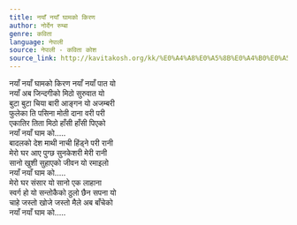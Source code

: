 ```yaml
---
title: नयाँ नयाँ घामको किरण
author: नोर्देन रुम्बा
genre: कविता
language: नेपाली
source: नेपाली - कविता कोश
source_link: http://kavitakosh.org/kk/%E0%A4%A8%E0%A5%8B%E0%A4%B0%E0%A5%8D%E0%A4%A6%E0%A5%87%E0%A4%A8_%E0%A4%B0%E0%A5%81%E0%A4%AE%E0%A5%8D%E0%A4%AC%E0%A4%BE
---
```


नयाँ नयाँ घामको किरण नयाँ नयाँ पात यो  
नयाँ अब जिन्दगीको मिठो सुरुवात यो  
बुटा बुटा चिया बारी आङ्गन यो अजम्बरी  
फुलेका ति पसिना मोती दाना वरी परी  
एकातिर तिता मिठो हाँसी हाँसी पिएको  
नयाँ नयाँ घाम को.....  
बादलको देश माथी नाची हिंड्ने परी रानी  
मेरो घर आए पुग्छ सुनकेशरी मेरी रानी  
सानो खुशी सुहाएको जीवन यो रमाइलो  
नयाँ नयाँ घाम को.....  
मेरो घर संसार यो सानो एक लाहाना  
स्वर्ग हो यो सन्तोकैको ठुलो छैन सपना यो  
चाहे जस्तो खोजे जस्तो मैले अब बाँचेको  
नयाँ नयाँ घाम को.....
